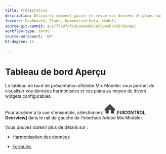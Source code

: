 ```yaml
---
title: Présentation
description: Découvrez comment passer en revue vos données et plans harmonisés dans Adobe Mix Modeler.
feature: Dashboard, Plans, Harmonized Data, Models
source-git-commit: ac17f5a9fcf036c8e689879578e4b745b789cea3
workflow-type: tm+mt
source-wordcount: '64'
ht-degree: 1%

---
```



# Tableau de bord Aperçu


Le tableau de bord de présentation d’Adobe Mix Modeler vous permet de visualiser vos données harmonisées et vos plans au moyen de divers widgets configurables.

Pour accéder à la vue d&#39;ensemble, sélectionnez ![Accueil](../assets/icons/Home.svg) **[!UICONTROL Overview]** dans le rail de gauche de l’interface Adobe Mix Modeler.

Vous pouvez obtenir plus de détails sur :

* [Harmonisation des données](harmonized-data.md)

* [Formules](plans.md)


